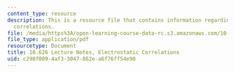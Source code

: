 ```yaml
---
content_type: resource
description: This is a resource file that contains information regarding electrostatic
  correlations.
file: /media/https%3A/open-learning-course-data-rc.s3.amazonaws.com/10-626-electrochemical-energy-systems-spring-2014/c298f0094af33047862ea6f76ff54e90_MIT10_626S14_S11lec28.pdf
file_type: application/pdf
resourcetype: Document
title: 10.626 Lecture Notes, Electrostatic Correlations
uid: c298f009-4af3-3047-862e-a6f76ff54e90
---
```


